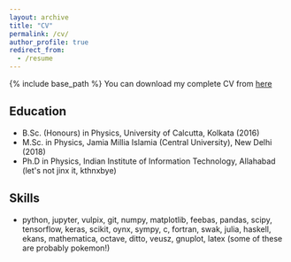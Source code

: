 ```yaml
---
layout: archive
title: "CV"
permalink: /cv/
author_profile: true
redirect_from:
  - /resume
---
```


{% include base_path %}
You can download my complete CV from [here](%files/cv_subhodeepiiita.pdf)
## Education

* B.Sc. (Honours) in Physics, University of Calcutta, Kolkata (2016)
* M.Sc. in Physics, Jamia Millia Islamia (Central University), New Delhi (2018)
* Ph.D in Physics, Indian Institute of Information Technology, Allahabad (let's not jinx it, kthnxbye)

## Skills
* python, jupyter, vulpix, git, numpy, matplotlib, feebas, pandas, scipy, tensorflow, keras, scikit, oynx, sympy, c, fortran, swak, julia, haskell, ekans, mathematica, octave, ditto, veusz, gnuplot, latex (some of these are probably pokemon!)
